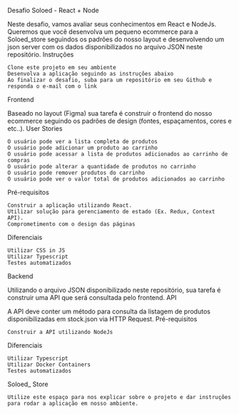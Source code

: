 Desafio Soloed - React + Node

Neste desafio, vamos avaliar seus conhecimentos em React e NodeJs. Queremos que você desenvolva um pequeno ecommerce para a Soloed_store seguindos os padrões do nosso layout e desenvolvendo um json server com os dados disponibilizados no arquivo JSON neste repositório.
Instruções

    Clone este projeto em seu ambiente
    Desenvolva a aplicação seguindo as instruções abaixo
    Ao finalizar o desafio, suba para um repositório em seu Github e responda o e-mail com o link

Frontend

Baseado no layout (Figma) sua tarefa é construir o frontend do nosso ecommerce seguindo os padrões de design (fontes, espaçamentos, cores e etc..).
User Stories

    O usuário pode ver a lista completa de produtos
    O usuário pode adicionar um produto ao carrinho
    O usuário pode acessar a lista de produtos adicionados ao carrinho de compras
    O usuário pode alterar a quantidade de produtos no carrinho
    O usuário pode remover produtos do carrinho
    O usuário pode ver o valor total de produtos adicionados ao carrinho

Pré-requisitos

    Construir a aplicação utilizando React.
    Utilizar solução para gerenciamento de estado (Ex. Redux, Context API).
    Comprometimento com o design das páginas

Diferenciais

    Utilizar CSS in JS
    Utilizar Typescript
    Testes automatizados

Backend

Utilizando o arquivo JSON disponibilizado neste repositório, sua tarefa é construir uma API que será consultada pelo frontend.
API

A API deve conter um método para consulta da listagem de produtos disponibilizadas em stock.json via HTTP Request.
Pré-requisitos

    Construir a API utilizando NodeJs

Diferenciais

    Utilizar Typescript
    Utilizar Docker Containers
    Testes automatizados

Soloed_ Store

    Utilize este espaço para nos explicar sobre o projeto e dar instruções para rodar a aplicação em nosso ambiente.
